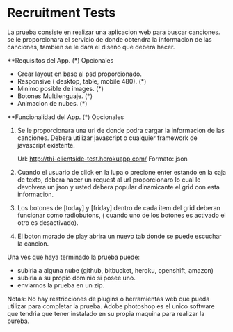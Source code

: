 Recruitment Tests
========

La prueba consiste en realizar una aplicacion web para buscar canciones. se le proporcionara el servicio de 
donde obtendra la informacion de las canciones, tambien se le dara el diseño que debera hacer.

**Requisitos del App. (*) Opcionales

- Crear layout en base al psd proporcionado. 
- Responsive ( desktop, table, mobile 480). (*)
- Minimo posible de images. (*) 
- Botones Multilenguaje. (*)
- Animacion de nubes. (*)

**Funcionalidad del App. (*) Opcionales

1. Se le proporcionara una url de donde podra cargar la informacion de las canciones. 
   Debera utilizar javascript o cualquier framework de javascript existente.

   Url: http://thi-clientside-test.herokuapp.com/
   Formato: json

2. Cuando el usuario de click en la lupa o precione enter estando en la caja de texto, debera hacer un request
al url proporcionaro lo cual le devolvera un json y usted debera popular dinamicante el grid con esta informacion. 

3. Los botones de [today] y [friday] dentro de cada item del grid deberan funcionar como radiobutons,
( cuando uno de los botones es activado el otro es desactivado).

4. El boton morado de play abrira un nuevo tab donde se puede escuchar la cancion. 



Una ves que haya terminado la prueba puede: 
  - subirla a alguna nube (github, bitbucket, heroku, openshift, amazon)
  - subirla a su propio dominio si posee uno.
  - enviarnos la prueba en un zip. 


Notas:
No hay restricciones de plugins o herramientas web que pueda utilizar para completar la prueba.
Adobe photoshop es el unico software que tendria que tener instalado en su propia maquina para realizar la pureba.



